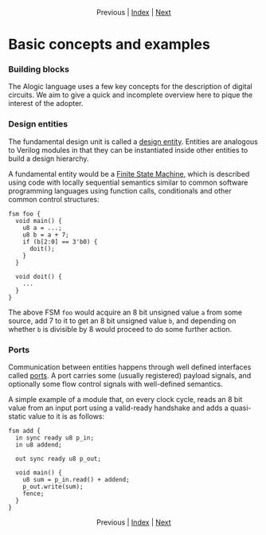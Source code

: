 <p align="center">
Previous |
<a href="index.md">Index</a> |
<a href="compilation.md">Next</a>
</p>

# Basic concepts and examples

### Building blocks

The Alogic language uses a few key concepts for the description of digital
circuits. We aim to give a quick and incomplete overview here to pique the
interest of the adopter.

### Design entities

The fundamental design unit is called a [design entity](entities.md).
Entities are analogous to Verilog modules in that they can be instantiated
inside other entities to build a design hierarchy.

A fundamental entity would be a [Finite State Machine](fsms.md), which is
described using code with locally sequential semantics similar to common
software programming languages using function calls, conditionals and other
common control structures:

```
fsm foo {
  void main() {
    u8 a = ...;
    u8 b = a + 7;
    if (b[2:0] == 3'b0) {
      doit();
    }
  }

  void doit() {
    ...
  }
}
```

The above FSM `foo` would acquire an 8 bit unsigned value `a` from some source,
add 7 to it to get an 8 bit unsigned value `b`, and depending on whether `b` is
divisible by 8 would proceed to do some further action.

### Ports

Communication between entities happens through well defined interfaces called
[ports](ports.md). A port carries some (usually registered) payload signals,
and optionally some flow control signals with well-defined semantics.

A simple example of a module that, on every clock cycle, reads an 8 bit value
from an input port using a valid-ready handshake and adds a quasi-static value
to it is as follows:

```
fsm add {
  in sync ready u8 p_in;
  in u8 addend;

  out sync ready u8 p_out;

  void main() {
    u8 sum = p_in.read() + addend;
    p_out.write(sum);
    fence;
  }
}
```

<p align="center">
Previous |
<a href="index.md">Index</a> |
<a href="compilation.md">Next</a>
</p>
